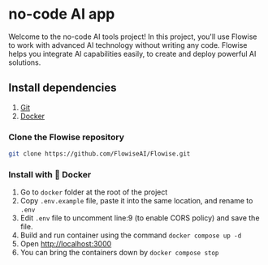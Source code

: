 # no-code AI app

Welcome to the no-code AI tools project! In this project, you'll use Flowise to work with advanced AI technology without writing any code. Flowise helps you integrate AI capabilities easily, to create and deploy powerful AI solutions.


## Install dependencies 
1. [Git](https://git-scm.com/downloads)
2. [Docker](https://www.docker.com/products/docker-desktop/)

### Clone the Flowise repository

```bash
git clone https://github.com/FlowiseAI/Flowise.git
```


### Install with 🐳  Docker

1. Go to `docker` folder at the root of the project
2. Copy `.env.example` file, paste it into the same location, and rename to `.env`
3. Edit `.env` file to uncomment line:9 (to enable CORS policy) and save the file.
4. Build and run container using the command `docker compose up -d`
5. Open [http://localhost:3000](http://localhost:3000)
6. You can bring the containers down by `docker compose stop`
